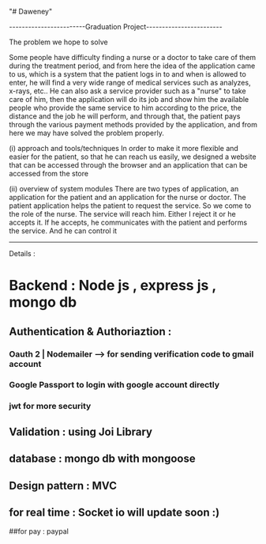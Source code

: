 "# Daweney"

------------------------Graduation Project------------------------

The problem we hope to solve

Some people have difficulty finding a nurse or a doctor to take care of them during the treatment period, and from here the idea of ​​​​the application came to us, which is a system that the patient logs in to and when is allowed to enter, he will find a very wide range of medical services such as analyzes, x-rays, etc.. He can also ask a service provider such as a "nurse" to take care of him, then the application will do its job and show him the available people who provide the same service to him according to the price, the distance and the job he will perform, and through that, the patient pays through the various payment methods provided by the application, and from here we may have solved the problem properly.

(i) approach and tools/techniques In order to make it more flexible and easier for the patient, so that he can reach us easily, we designed a website that can be accessed through the browser and an application that can be accessed from the store

(ii) overview of system modules There are two types of application, an application for the patient and an application for the nurse or doctor. The patient application helps the patient to request the service. So we come to the role of the nurse. The service will reach him. Either I reject it or he accepts it. If he accepts, he communicates with the patient and performs the service. And he can control it

-----------------------------------------------------------------------------------------

Details : 

# Backend : Node js , express js  , mongo db 
## Authentication & Authoriaztion :  
### Oauth 2 | Nodemailer --> for sending verification code to gmail account 
### Google Passport to login with google account directly 
### jwt for more security
## Validation : using Joi Library
## database  : mongo db with mongoose 
## Design pattern : MVC
## for real time : Socket io will update soon :)
##for pay : paypal 

